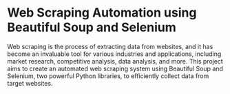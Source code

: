 # Web Scraping Automation using Beautiful Soup and Selenium
Web scraping is the process of extracting data from websites, and it has become an invaluable tool for various industries and applications, including market research, competitive analysis, data analysis, and more. This project aims to create an automated web scraping system using Beautiful Soup and Selenium, two powerful Python libraries, to efficiently collect data from target websites.
